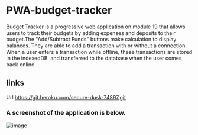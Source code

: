 # PWA-budget-tracker

Budget Tracker is a progressive web application on module 19 that allows users to track their budgets by adding expenses and deposits to their budget.The "Add/Subtract Funds" buttons make calculation to display balances. They are able to add a transaction with or without a connection. When a user enters a transaction while offline, these transactions are stored in the indexedDB, and transferred to the database when the user comes back online.


## links 
 Url https://git.heroku.com/secure-dusk-74897.git
### A screenshot of the application is below.
![image](https://user-images.githubusercontent.com/90818220/156975425-0a816ac2-5935-4309-a6e2-768f9470c6ef.png)
